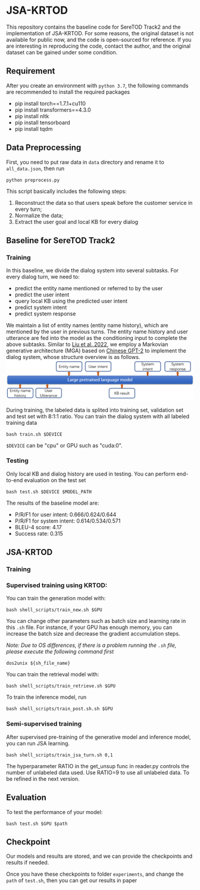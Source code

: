 # JSA-KRTOD
This repository contains the baseline code for SereTOD Track2 and the implementation of JSA-KRTOD. For some reasons, the original dataset is not available for public now, and the code is open-sourced for reference. If you are interesting in reproducing the code, contact the author, and the original dataset can be gained under some condition.
## Requirement
After you create an environment with `python 3.7`, the following commands are recommended to install the required packages
* pip install torch==1.7.1+cu110
* pip install transformers==4.3.0
* pip install nltk
* pip install tensorboard
* pip install tqdm
## Data Preprocessing
First, you need to put raw data in `data` directory and rename it to `all_data.json`, then run
```
python preprocess.py
```
This script basically includes the following steps: 
1. Reconstruct the data so that users speak before the customer service in every turn;
2. Normalize the data;
3. Extract the user goal and local KB for every dialog
## Baseline for SereTOD Track2
### Training
In this baseline, we divide the dialog system into several subtasks. For every dialog turn, we need to:
* predict the entity name mentioned or referred to by the user 
* predict the user intent
* query local KB using the predicted user intent
* predict system intent
* predict system response

We maintain a list of entity names (entity name history), which are mentioned by the user in previous turns. The entity name history and user utterance are fed into the model as the conditioning input to complete the above subtasks. 
Similar to [Liu et al.,2022](https://arxiv.org/abs/2204.06452), we employ a Markovian generative architecture (MGA) based on [Chinese GPT-2](https://huggingface.co/uer/gpt2-chinese-cluecorpussmall) to implement the dialog system, whose structure overview is as follows.
![Track 2 baseline overview](figs/structure.png)

During training, the labeled data is splited into training set, validation set and test set with 8:1:1 ratio. You can train the dialog system with all labeled training data
```
bash train.sh $DEVICE
```
`$DEVICE` can be "cpu" or GPU such as "cuda:0". 
### Testing
Only local KB and dialog history are used in testing. You can perform end-to-end evaluation on the test set
```
bash test.sh $DEVICE $MODEL_PATH
```
The results of the baseline model are: 
   - P/R/F1 for user intent: 0.666/0.624/0.644
   - P/R/F1 for system intent: 0.614/0.534/0.571
   - BLEU-4 score: 4.17
   - Success rate: 0.315

## JSA-KRTOD
### Training
### Supervised training using KRTOD:
You can train the generation model with: 
```
bash shell_scripts/train_new.sh $GPU
```
You can change other parameters such as batch size and learning rate in this `.sh` file. For instance, if your GPU has enough memory, you can increase the batch size and decrease the gradient accumulation steps.

*Note: Due to OS differences, if there is a problem running the `.sh` file, please execute the following command first*

```
dos2unix ${sh_file_name}
```

You can train the retrieval model with: 
```
bash shell_scripts/train_retrieve.sh $GPU
```

To train the inference model, run
```
bash shell_scripts/train_post.sh.sh $GPU
```

### Semi-supervised training
After supervised pre-training of the generative model and inference model, you can run JSA learning.
```
bash shell_scripts/train_jsa_turn.sh 0,1
```
The hyperparameter RATIO in the get_unsup func in reader.py controls the number of unlabeled data used. Use RATIO=9 to use all unlabeled data. To be refined in the next version.

## Evaluation 
To test the performance of your model:
```
bash test.sh $GPU $path
```
## Checkpoint
Our models and results are stored, and we can provide the checkpoints and results if needed.  

Once you have these checkpoints to folder `experiments`, and change the `path` of `test.sh`, then you can get our results in paper
